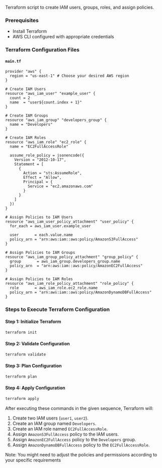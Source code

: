 Terraform script to create IAM users, groups, roles, and assign policies.

### Prerequisites
- Install Terraform
- AWS CLI configured with appropriate credentials

### Terraform Configuration Files

#### `main.tf`
```hcl
provider "aws" {
  region = "us-east-1" # Choose your desired AWS region
}

# Create IAM Users
resource "aws_iam_user" "example_user" {
  count = 2
  name  = "user${count.index + 1}"
}

# Create IAM Groups
resource "aws_iam_group" "developers_group" {
  name = "Developers"
}

# Create IAM Roles
resource "aws_iam_role" "ec2_role" {
  name = "EC2FullAccessRole"

  assume_role_policy = jsonencode({
    Version = "2012-10-17",
    Statement = [
      {
        Action = "sts:AssumeRole",
        Effect = "Allow",
        Principal = {
          Service = "ec2.amazonaws.com"
        }
      }
    ]
  })
}

# Assign Policies to IAM Users
resource "aws_iam_user_policy_attachment" "user_policy" {
  for_each = aws_iam_user.example_user

  user       = each.value.name
  policy_arn = "arn:aws:iam::aws:policy/AmazonS3FullAccess"
}

# Assign Policies to IAM Groups
resource "aws_iam_group_policy_attachment" "group_policy" {
  group       = aws_iam_group.developers_group.name
  policy_arn  = "arn:aws:iam::aws:policy/AmazonEC2FullAccess"
}

# Assign Policies to IAM Roles
resource "aws_iam_role_policy_attachment" "role_policy" {
  role       = aws_iam_role.ec2_role.name
  policy_arn = "arn:aws:iam::aws:policy/AmazonDynamoDBFullAccess"
}
```

### Steps to Execute Terraform Configuration

#### Step 1: Initialize Terraform
```bash
terraform init
```

#### Step 2: Validate Configuration
```bash
terraform validate
```

#### Step 3: Plan Configuration
```bash
terraform plan
```

#### Step 4: Apply Configuration
```bash
terraform apply
```

After executing these commands in the given sequence, Terraform will:

1. Create two IAM users (`user1`, `user2`).
2. Create an IAM group named `Developers`.
3. Create an IAM role named `EC2FullAccessRole`.
4. Assign `AmazonS3FullAccess` policy to the IAM users.
5. Assign `AmazonEC2FullAccess` policy to the `Developers` group.
6. Assign `AmazonDynamoDBFullAccess` policy to the `EC2FullAccessRole`.

Note: You might need to adjust the policies and permissions according to your specific requirements
